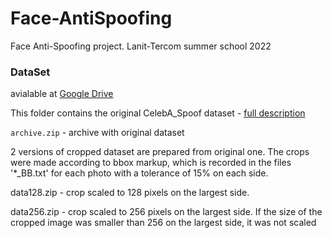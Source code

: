 # Face-AntiSpoofing
Face Anti-Spoofing project. Lanit-Tercom summer school 2022

### DataSet 
avialable at [Google Drive](https://drive.google.com/drive/folders/1-0157hLG1PCJ9pIqvjEAWpSKhwdCEm2N?usp=sharing) 

This folder contains the original CelebA_Spoof dataset - [full description](https://mmlab.ie.cuhk.edu.hk/projects/CelebA.html)

`archive.zip` - archive with original dataset

2 versions of cropped dataset are prepared from original one. 
The crops were made according to bbox markup, which is recorded in the files '*_BB.txt' for each photo
with a tolerance of 15% on each side.

data128.zip - crop scaled to 128 pixels on the largest side. 

data256.zip - crop scaled to 256 pixels on the largest side.
              If the size of the cropped image was smaller than 256 on the largest side, it was not scaled
